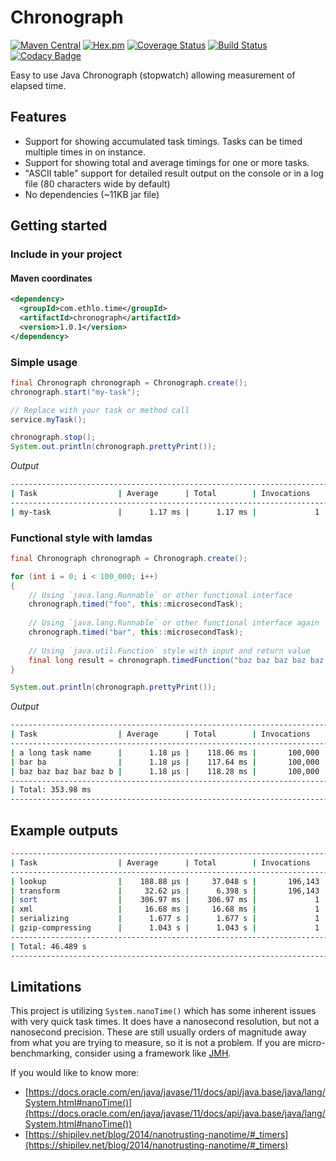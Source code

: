 # Chronograph

[![Maven Central](https://img.shields.io/maven-central/v/com.ethlo.time/chronograph.svg)](http://search.maven.org/#search%7Cga%7C1%7Cg%3A%22com.ethlo.time%22%20a%3A%22chronograph%22)
[![Hex.pm](https://img.shields.io/hexpm/l/plug.svg)](LICENSE)
[![Coverage Status](https://coveralls.io/repos/github/ethlo/chronograph/badge.svg?branch=master&kill_cache=3)](https://coveralls.io/github/ethlo/chronograph?branch=master)
[![Build Status](https://travis-ci.org/ethlo/chronograph.svg?branch=master)](https://travis-ci.org/ethlo/chronograph)
[![Codacy Badge](https://api.codacy.com/project/badge/Grade/0d9d2c9bfddc400f84203aa82a55f211)](https://www.codacy.com/app/morten/chronograph?utm_source=github.com&amp;utm_medium=referral&amp;utm_content=ethlo/chronograph&amp;utm_campaign=Badge_Grade)

Easy to use Java Chronograph (stopwatch) allowing measurement of elapsed time.

## Features
  * Support for showing accumulated task timings. Tasks can be timed multiple times in on instance.
  * Support for showing total and average timings for one or more tasks.
  * "ASCII table" support for detailed result output on the console or in a log file (80 characters wide by default)
  * No dependencies (~11KB jar file)

## Getting started

### Include in your project

#### Maven coordinates
```xml
<dependency>
  <groupId>com.ethlo.time</groupId>
  <artifactId>chronograph</artifactId>
  <version>1.0.1</version>
</dependency>
``` 

### Simple usage

```java
final Chronograph chronograph = Chronograph.create();
chronograph.start("my-task");

// Replace with your task or method call
service.myTask();

chronograph.stop();
System.out.println(chronograph.prettyPrint());
```

*Output*
```bash
--------------------------------------------------------------------------------
| Task                  | Average      | Total        | Invocations   | %      |    
--------------------------------------------------------------------------------
| my-task               |      1.17 ms |      1.17 ms |             1 |  100%  |
```

### Functional style with lamdas
```java
final Chronograph chronograph = Chronograph.create();

for (int i = 0; i < 100_000; i++)
{
    // Using `java.lang.Runnable` or other functional interface 
    chronograph.timed("foo", this::microsecondTask);
    
    // Using `java.lang.Runnable` or other functional interface again
    chronograph.timed("bar", this::microsecondTask);
    
    // Using `java.util.Function` style with input and return value
    final long result = chronograph.timedFunction("baz baz baz baz baz baz", this::microsecondFunction, 123);
}

System.out.println(chronograph.prettyPrint());
``` 

*Output*
```bash
--------------------------------------------------------------------------------
| Task                  | Average      | Total        | Invocations   | %      |    
--------------------------------------------------------------------------------
| a long task name      |      1.18 μs |    118.06 ms |       100,000 |  33.4% |
| bar ba                |      1.18 μs |    117.64 ms |       100,000 |  33.2% |
| baz baz baz baz baz b |      1.18 μs |    118.28 ms |       100,000 |  33.4% |
--------------------------------------------------------------------------------
| Total: 353.98 ms                                                             |
--------------------------------------------------------------------------------
```

## Example outputs
```bash
--------------------------------------------------------------------------------
| Task                  | Average      | Total        | Invocations   | %      |    
--------------------------------------------------------------------------------
| lookup                |    188.88 μs |     37.048 s |       196,143 |  79.7% |
| transform             |     32.62 μs |      6.398 s |       196,143 |  13.8% |
| sort                  |    306.97 ms |    306.97 ms |             1 |   0.7% |
| xml                   |     16.68 ms |     16.68 ms |             1 |   0.0% |
| serializing           |      1.677 s |      1.677 s |             1 |   3.6% |
| gzip-compressing      |      1.043 s |      1.043 s |             1 |   2.2% |
--------------------------------------------------------------------------------
| Total: 46.489 s                                                              |
--------------------------------------------------------------------------------
```

## Limitations
This project is utilizing `System.nanoTime()` which has some inherent issues with very quick task times. It does have a nanosecond resolution, but not a nanosecond precision. These are still usually orders of magnitude away from what you are trying to measure, so it is not a problem. If you are micro-benchmarking, consider using a framework like [JMH](https://mvnrepository.com/artifact/org.openjdk.jmh/jmh-core).

If you would like to know more:
  * [https://docs.oracle.com/en/java/javase/11/docs/api/java.base/java/lang/System.html#nanoTime()](https://docs.oracle.com/en/java/javase/11/docs/api/java.base/java/lang/System.html#nanoTime())
  * [https://shipilev.net/blog/2014/nanotrusting-nanotime/#_timers](https://shipilev.net/blog/2014/nanotrusting-nanotime/#_timers)
